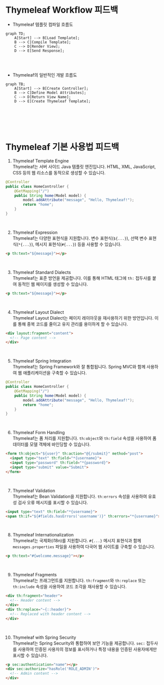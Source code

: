 # Thymeleaf Workflow 피드백
 - Thymeleaf 템플릿 컴파일 흐름도
```mermaid
graph TD;
    A[Start] --> B[Load Template];
    B --> C[Compile Template];
    C --> D[Render View];
    D --> E[Send Response];
```
<br><br>
 - Thymeleaf의 일반적인 개발 흐름도
```mermaid
graph TB;
    A[Start] --> B[Create Controller];
    B --> C[Define Model Attributes];
    C --> D[Return View Name];
    D --> E[Create Thymeleaf Template];
```
<br><br><br><br>
# Thymeleaf 기본 사용법 피드백
1. Thymeleaf Template Engine<br>
Thymeleaf는 서버 사이드 Java 템플릿 엔진입니다. HTML, XML, JavaScript, CSS 등의 웹 리소스를 동적으로 생성할 수 있습니다.
```java
@Controller
public class HomeController {
    @GetMapping("/")
    public String home(Model model) {
        model.addAttribute("message", "Hello, Thymeleaf!");
        return "home";
    }
}
```
<br>

2. Thymeleaf Expression<br>
Thymeleaf는 다양한 표현식을 지원합니다. 변수 표현식(`${...}`), 선택 변수 표현식(`*{...}`), 메시지 표현식(`#{...}`) 등을 사용할 수 있습니다.
```html
<p th:text="${message}"></p>
```
<br>

3. Thymeleaf Standard Dialects<br>
Thymeleaf는 표준 방언을 제공합니다. 이를 통해 HTML 태그에 `th:` 접두사를 붙여 동적인 웹 페이지를 생성할 수 있습니다.
```html
<p th:text="${message}"></p>
```
<br>

4. Thymeleaf Layout Dialect<br>
Thymeleaf Layout Dialect는 페이지 레이아웃을 재사용하기 위한 방언입니다. 이를 통해 중복 코드를 줄이고 유지 관리를 용이하게 할 수 있습니다.
```html
<div layout:fragment="content">
  <!-- Page content -->
</div>
```
<br>

5. Thymeleaf Spring Integration<br>
Thymeleaf는 Spring Framework와 잘 통합됩니다. Spring MVC와 함께 사용하여 웹 애플리케이션을 구축할 수 있습니다.
```java
@Controller
public class HomeController {
    @GetMapping("/")
    public String home(Model model) {
        model.addAttribute("message", "Hello, Thymeleaf!");
        return "home";
    }
}
```
<br>

6. Thymeleaf Form Handling<br>
Thymeleaf는 폼 처리를 지원합니다. `th:object`와 `th:field` 속성을 사용하여 폼 데이터를 모델 객체에 바인딩할 수 있습니다.
```html
<form th:object="${user}" th:action="@{/submit}" method="post">
  <input type="text" th:field="*{username}">
  <input type="password" th:field="*{password}">
  <input type="submit" value="Submit">
</form>
```
<br>

7. Thymeleaf Validation<br>
Thymeleaf는 Bean Validation을 지원합니다. `th:errors` 속성을 사용하여 유효성 검사 오류 메시지를 표시할 수 있습니다.
```html
<input type="text" th:field="*{username}">
<span th:if="${#fields.hasErrors('username')}" th:errors="*{username}"></span>
```
<br>

8. Thymeleaf Internationalization<br>
Thymeleaf는 국제화(i18n)를 지원합니다. `#{...}` 메시지 표현식과 함께 `messages.properties` 파일을 사용하여 다국어 웹 사이트를 구축할 수 있습니다.
```html
<p th:text="#{welcome.message}"></p>
```
<br>

9. Thymeleaf Fragments<br>
Thymeleaf는 프래그먼트를 지원합니다. `th:fragment`와 `th:replace` 또는 `th:include` 속성을 사용하여 코드 조각을 재사용할 수 있습니다.
```html
<div th:fragment="header">
  <!-- Header content -->
</div>
<div th:replace="~{::header}">
  <!-- Replaced with header content -->
</div>
```
<br>

10. Thymeleaf with Spring Security<br>
Thymeleaf는 Spring Security와 통합하여 보안 기능을 제공합니다. `sec:` 접두사를 사용하여 인증된 사용자의 정보를 표시하거나 특정 내용을 인증된 사용자에게만 표시할 수 있습니다.
```html
<p sec:authentication="name"></p>
<div sec:authorize="hasRole('ROLE_ADMIN')">
  <!-- Admin content -->
</div>
```